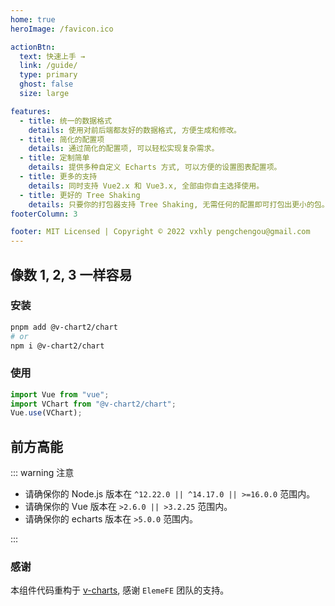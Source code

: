 ```yaml
---
home: true
heroImage: /favicon.ico

actionBtn:
  text: 快速上手 →
  link: /guide/
  type: primary
  ghost: false
  size: large

features:
  - title: 统一的数据格式
    details: 使用对前后端都友好的数据格式, 方便生成和修改。
  - title: 简化的配置项
    details: 通过简化的配置项, 可以轻松实现复杂需求。
  - title: 定制简单
    details: 提供多种自定义 Echarts 方式, 可以方便的设置图表配置项。  
  - title: 更多的支持
    details: 同时支持 Vue2.x 和 Vue3.x, 全部由你自主选择使用。
  - title: 更好的 Tree Shaking
    details: 只要你的打包器支持 Tree Shaking, 无需任何的配置即可打包出更小的包。
footerColumn: 3

footer: MIT Licensed | Copyright © 2022 vxhly pengchengou@gmail.com
---
```


## 像数 1, 2, 3 一样容易

### 安装

```bash
pnpm add @v-chart2/chart
# or
npm i @v-chart2/chart
```

### 使用

```javascript
import Vue from "vue";
import VChart from "@v-chart2/chart";
Vue.use(VChart);
```

## 前方高能

::: warning 注意

- 请确保你的 Node.js 版本在 `^12.22.0 || ^14.17.0 || >=16.0.0` 范围内。
- 请确保你的 Vue 版本在 `>2.6.0 || >3.2.25` 范围内。
- 请确保你的 echarts 版本在 `>5.0.0` 范围内。

:::

### 感谢

本组件代码重构于 [v-charts](https://github.com/ElemeFE/v-charts), 感谢 `ElemeFE` 团队的支持。

